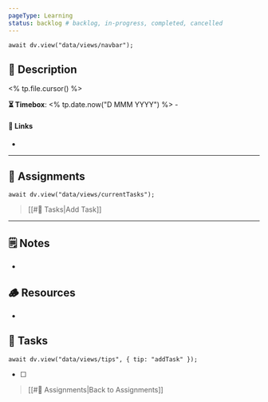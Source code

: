 ```yaml
---
pageType: Learning
status: backlog # backlog, in-progress, completed, cancelled
---
```


```dataviewjs
await dv.view("data/views/navbar");
```

## 📄 Description

<% tp.file.cursor() %>

<!-- Timebox: <start_date> - <end_date> -->

**⏳ Timebox**: <% tp.date.now("D MMM YYYY") %> - 

#### 🔗 Links

- 

---

## 🎯 Assignments

```dataviewjs
await dv.view("data/views/currentTasks");
```

> [[#📝 Tasks|Add Task]]

---

## 🗒️ Notes

- 

## 🪵 Resources

- 

## 📝 Tasks

```dataviewjs
await dv.view("data/views/tips", { tip: "addTask" });
```

- [ ] 

> [[#🎯 Assignments|Back to Assignments]]
